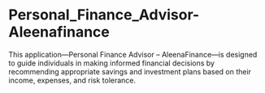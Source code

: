 # Personal_Finance_Advisor-Aleenafinance
This application—Personal Finance Advisor – AleenaFinance—is designed to guide individuals in making informed financial decisions by recommending appropriate savings and investment plans based on their income, expenses, and risk tolerance.

